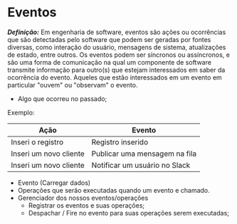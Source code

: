 # Eventos

***Definição:*** Em engenharia de software, eventos são ações ou ocorrências que são detectadas pelo software que podem ser geradas por fontes diversas, como interação do usuário, mensagens de sistema, atualizações de estado, entre outros. Os eventos podem ser síncronos ou assíncronos, e são uma forma de comunicação na qual um componente de software transmite informação para outro(s) que estejam interessados em saber da ocorrência do evento. Aqueles que estão interessados em um evento em particular "ouvem" ou "observam" o evento.

- Algo que ocorreu no passado;

Exemplo: 

| Ação                     | Evento                        |
|--------------------------|-------------------------------|
| Inseri o registro        | Registro inserido             |
| Inseri um novo cliente   | Publicar uma mensagem na fila |
| Inseri um novo cliente   | Notificar um usuário no Slack |


- Evento (Carregar dados)
- Operações que serão executadas quando um evento e chamado.
- Gerenciador dos nossos eventos/operações
  - Registrar os eventos e suas operações;
  - Despachar / Fire no evento para suas operações serem executadas;






